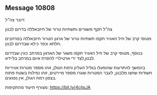 ## Message 10808

דובר צה"ל:

צה"ל תקף משגרים ותשתיות טרור של חיזבאללה בדרום לבנון

מטוסי קרב של חיל האוויר תקפו תשתיות טרור של ארגון הטרור חיזבאללה במרחבים חלתא וכפר כילא שבדרום לבנון.

בנוסף, מטוסי קרב של חיל האוויר תקפו משגר של הארגון במרחב כונין שבדרום לבנון,לצד ירי ארטילרי להסרת איום במרחב בליידא.

בהמשך להתרעות שהופעלו בגליל העליון ורמת הגולן, זוהו מספר מטרות אוויריות חשודות שחצו מלבנון, לעבר המטרות שוגרו מספר מיירטים, זוהו נפילות בשטח פתוח בצפון רמת הגולן, אין נפגעים.

מצורף תיעוד מהתקיפות: https://bit.ly/4cjtsJA

